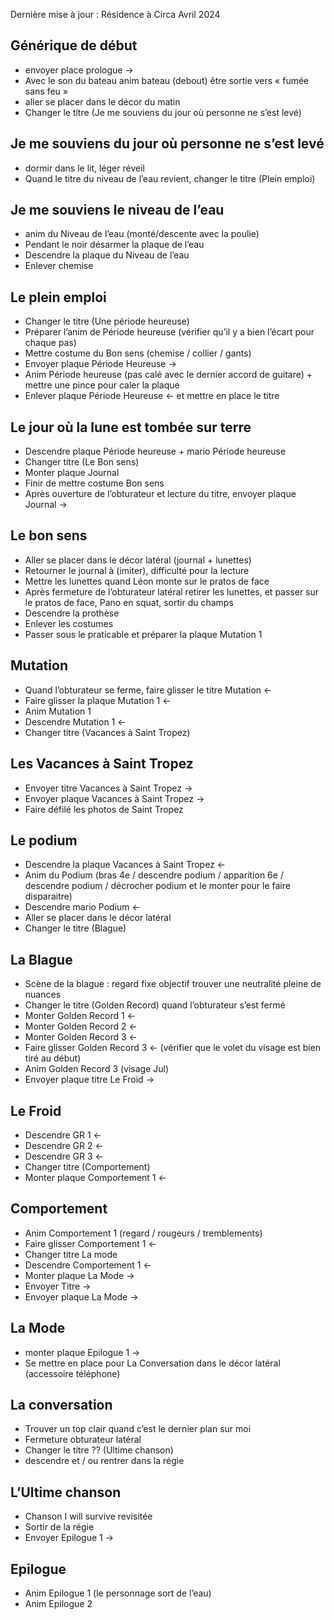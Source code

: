 Dernière mise à jour : Résidence à Circa Avril 2024

## Générique de début

- envoyer place prologue →
- Avec le son du bateau anim bateau (debout) être sortie vers « fumée sans feu »
- aller se placer dans le décor du matin
- Changer le titre (Je me souviens du jour où personne ne s’est levé)

## Je me souviens du jour où personne ne s’est levé

- dormir dans le lit, léger réveil
- Quand le titre du niveau de l’eau revient, changer le titre (Plein emploi)

## Je me souviens le niveau de l’eau

- anim du Niveau de l’eau (monté/descente avec la poulie)
- Pendant le noir désarmer la plaque de l’eau
- Descendre la plaque du Niveau de l’eau
- Enlever chemise

## Le plein emploi

- Changer le titre (Une période heureuse)
- Préparer l’anim de Période heureuse (vérifier qu’il y a bien l’écart pour chaque pas)
- Mettre costume du Bon sens (chemise / collier / gants)
- Envoyer plaque Période Heureuse →
- Anim Période heureuse (pas calé avec le dernier accord de guitare) + mettre une pince pour caler la plaque
- Enlever plaque Période Heureuse ← et mettre en place le titre

## Le jour où la lune est tombée sur terre

- Descendre plaque Période heureuse + mario Période heureuse
- Changer titre (Le Bon sens)
- Monter plaque Journal
- Finir de mettre costume Bon sens
- Après ouverture de l’obturateur et lecture du titre, envoyer plaque Journal →

## Le bon sens

- Aller se placer dans le décor latéral (journal + lunettes)
- Retourner le journal à (imiter), difficulté pour la lecture
- Mettre les lunettes quand Léon monte sur le pratos de face
- Après fermeture de l’obturateur latéral retirer les lunettes, et passer sur le pratos de face, Pano en squat, sortir du champs
- Descendre la prothèse
- Enlever les costumes
- Passer sous le praticable et préparer la plaque Mutation 1

## Mutation

- Quand l’obturateur se ferme, faire glisser le titre Mutation ←
- Faire glisser la plaque Mutation 1 ←
- Anim Mutation 1
- Descendre Mutation 1 ←
- Changer titre (Vacances à Saint Tropez)

## Les Vacances à Saint Tropez

- Envoyer titre Vacances à Saint Tropez →
- Envoyer plaque Vacances à Saint Tropez →
- Faire défilé les photos de Saint Tropez

## Le podium

- Descendre la plaque Vacances à Saint Tropez ←
- Anim du Podium (bras 4e / descendre podium / apparition 6e / descendre podium / décrocher podium et le monter pour le faire disparaitre)
- Descendre mario Podium ←
- Aller se placer dans le décor latéral
- Changer le titre (Blague)

## La Blague

- Scène de la blague : regard fixe objectif trouver une neutralité pleine de nuances
- Changer le titre (Golden Record) quand l’obturateur s’est fermé
- Monter Golden Record 1 ←
- Monter Golden Record 2 ←
- Monter Golden Record 3 ←
- Faire glisser Golden Record 3 ← (vérifier que le volet du visage est bien tiré au début)
- Anim Golden Record 3 (visage Jul)
- Envoyer plaque titre Le Froid →

## Le Froid

- Descendre GR 1 ←
- Descendre GR 2 ←
- Descendre GR 3 ←
- Changer titre (Comportement)
- Monter plaque Comportement 1 ←
 
## Comportement

- Anim Comportement 1 (regard / rougeurs / tremblements)
- Faire glisser Comportement 1 ←
- Changer titre La mode
- Descendre Comportement 1 ←
- Monter plaque La Mode →
- Envoyer Titre →
- Envoyer plaque La Mode →

## La Mode

- monter plaque Epilogue 1 →
- Se mettre en place pour La Conversation dans le décor latéral (accessoire téléphone)
 
## La conversation

- Trouver un top clair quand c’est le dernier plan sur moi
- Fermeture obturateur latéral
- Changer le titre ?? (Ultime chanson)
- descendre et / ou rentrer dans la régie


## L’Ultime chanson

- Chanson I will survive revisitée
- Sortir de la régie
- Envoyer Epilogue 1 →

## Epilogue

- Anim Epilogue 1 (le personnage sort de l’eau)
- Anim Epilogue 2
